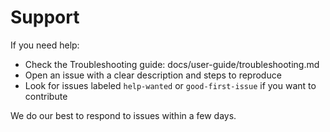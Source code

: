 # Support

If you need help:

- Check the Troubleshooting guide: docs/user-guide/troubleshooting.md
- Open an issue with a clear description and steps to reproduce
- Look for issues labeled `help-wanted` or `good-first-issue` if you want to contribute

We do our best to respond to issues within a few days.
